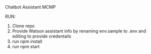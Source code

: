 Chatbot Assistant MCMP

RUN:

1. Clone repo
2. Provide Watson assistant info by renaming env.sample to .env and editing to provide credentails
3. run npm install
4. run npm start
